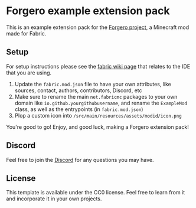 # Forgero example extension pack

This is an example extension pack for the [Forgero project](https://github.com/SigmundGranaas/forgero), a Minecraft mod made for Fabric.

## Setup

For setup instructions please see the [fabric wiki page](https://fabricmc.net/wiki/tutorial:setup) that relates to the IDE that you are using.

1. Update the `fabric.mod.json` file to have your own attributes, like sources, contact, authors, contributors, Discord, etc
2. Make sure to rename the main `net.fabricmc` packages to your own domain like `io.github.yourgithubusername`, and rename the `ExampleMod` class, as well as the entrypoints (in `fabric.mod.json`)
3. Plop a custom icon into `/src/main/resources/assets/modid/icon.png`

You're good to go! Enjoy, and good luck, making a Forgero extension pack!

## Discord

Feel free to join the [Discord](https://discord.gg/v6sDsftE9N) for any questions you may have.

## License

This template is available under the CC0 license. Feel free to learn from it and incorporate it in your own projects.
